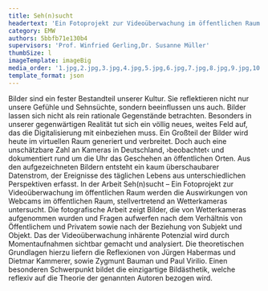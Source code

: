 ```yaml
---
title: Seh(n)sucht
headertext: 'Ein Fotoprojekt zur Videoüberwachung im öffentlichen Raum'
category: EMW
authors: 5bbfb71e130b4
supervisors: 'Prof. Winfried Gerling,Dr. Susanne Müller'
thumbSize: l
imageTemplate: imageBig
media_order: '1.jpg,2.jpg,3.jpg,4.jpg,5.jpg,6.jpg,7.jpg,8.jpg,9.jpg,10.jpg'
template_format: json
---
```


Bilder sind ein fester Bestandteil unserer Kultur. Sie reflektieren nicht nur unsere Gefühle und Sehnsüchte, sondern beeinflussen uns auch. Bilder lassen sich nicht als rein rationale Gegenstände betrachten. Besonders in unserer gegenwärtigen Realität tut sich ein völlig neues, weites Feld auf, das die Digitalisierung mit einbeziehen muss. Ein Großteil der Bilder wird heute im virtuellen Raum generiert und verbreitet. Doch auch eine unschätzbare Zahl an Kameras in Deutschland, ›beobachtet‹ und dokumentiert rund um die Uhr das Geschehen an öffentlichen Orten. Aus den aufgezeichneten Bildern entsteht ein kaum überschaubarer Datenstrom, der Ereignisse des täglichen Lebens aus unterschiedlichen Perspektiven erfasst. In der Arbeit Seh(n)sucht – Ein Fotoprojekt zur Videoüberwachung im öffentlichen Raum werden die Auswirkungen von Webcams im öffentlichen Raum, stellvertretend an Wetterkameras untersucht. Die fotografische Arbeit zeigt Bilder, die von Wetterkameras aufgenommen wurden und Fragen aufwerfen nach dem Verhältnis von Öffentlichem und Privatem sowie nach der Beziehung von Subjekt und Objekt. Das der Videoüberwachung inhärente Potenzial wird durch Momentaufnahmen sichtbar gemacht und analysiert. Die theoretischen Grundlagen hierzu liefern die Reflexionen von Jürgen Habermas und Dietmar Kammerer, sowie Zygmunt Bauman und Paul Virilio. Einen besonderen Schwerpunkt bildet die einzigartige Bildästhetik, welche reflexiv auf die Theorie der genannten Autoren bezogen wird.